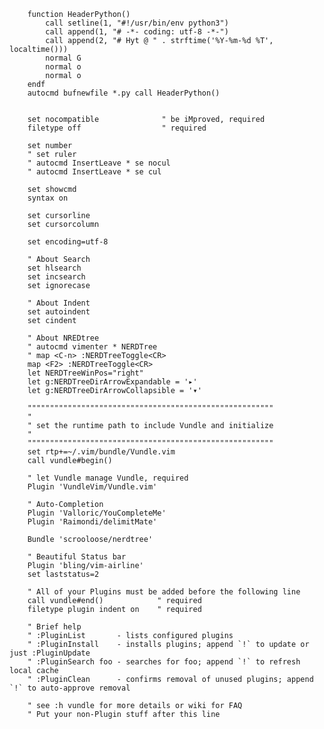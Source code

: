 		function HeaderPython()
			call setline(1, "#!/usr/bin/env python3")
			call append(1, "# -*- coding: utf-8 -*-")
			call append(2, "# Hyt @ " . strftime('%Y-%m-%d %T', localtime()))
			normal G
			normal o
			normal o
		endf
		autocmd bufnewfile *.py call HeaderPython()


		set nocompatible              " be iMproved, required
		filetype off                  " required

		set number
		" set ruler
		" autocmd InsertLeave * se nocul
		" autocmd InsertLeave * se cul

		set showcmd
		syntax on

		set cursorline
		set cursorcolumn

		set encoding=utf-8

		" About Search
		set hlsearch
		set incsearch
		set ignorecase

		" About Indent
		set autoindent
		set cindent

		" About NREDtree
		" autocmd vimenter * NERDTree
		" map <C-n> :NERDTreeToggle<CR>
		map <F2> :NERDTreeToggle<CR>
		let NERDTreeWinPos="right"
		let g:NERDTreeDirArrowExpandable = '▸'
		let g:NERDTreeDirArrowCollapsible = '▾'

		"""""""""""""""""""""""""""""""""""""""""""""""""""""""
		"
		" set the runtime path to include Vundle and initialize
		"
		"""""""""""""""""""""""""""""""""""""""""""""""""""""""
		set rtp+=~/.vim/bundle/Vundle.vim
		call vundle#begin()

		" let Vundle manage Vundle, required
		Plugin 'VundleVim/Vundle.vim'

		" Auto-Completion
		Plugin 'Valloric/YouCompleteMe'
		Plugin 'Raimondi/delimitMate'

		Bundle 'scrooloose/nerdtree'

		" Beautiful Status bar
		Plugin 'bling/vim-airline'
		set laststatus=2

		" All of your Plugins must be added before the following line
		call vundle#end()            " required
		filetype plugin indent on    " required

		" Brief help
		" :PluginList       - lists configured plugins
		" :PluginInstall    - installs plugins; append `!` to update or just :PluginUpdate
		" :PluginSearch foo - searches for foo; append `!` to refresh local cache
		" :PluginClean      - confirms removal of unused plugins; append `!` to auto-approve removal

		" see :h vundle for more details or wiki for FAQ
		" Put your non-Plugin stuff after this line

